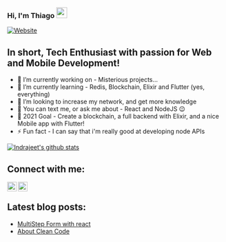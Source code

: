 ### Hi, I'm Thiago <img src="https://media.giphy.com/media/hvRJCLFzcasrR4ia7z/giphy.gif" width="25px">
[![Website](https://img.shields.io/badge/Co--founder/Author%20%40%20fullyunderstood.com-blogs-green?style=flat-square)](https://fullyunderstood.com/author/indrajitbnikam/)

## In short, Tech Enthusiast with passion for Web and Mobile Development!
- 🔭 I’m currently working on - Misterious projects...
- 🌱 I’m currently learning - Redis, Blockchain, Elixir and Flutter (yes, everything)
- 👯 I’m looking to increase my network, and get more knowledge
- 💬 You can text me, or ask me about - React and NodeJS 😉
- 🥅 2021 Goal - Create a blockchain, a full backend with Elixir, and a nice Mobile app with Flutter!
- ⚡ Fun fact - I can say that i'm really good at developing node APIs


[![Indrajeet's github stats](https://github-readme-stats.vercel.app/api?username=trsp400&count_private=true&include_all_commits=true&theme=radical)](https://github.com/trsp400?tab=repositories)

## Connect with me:
[<img align="left" alt="codeSTACKr.com" width="22px" src="https://cdn4.iconfinder.com/data/icons/social-media-2210/24/Medium-512.png" />][medium]
[<img align="left" alt="codeSTACKr | LinkedIn" width="22px" src="https://cdn.jsdelivr.net/npm/simple-icons@v3/icons/linkedin.svg" />][linkedin]
<br />

## Latest blog posts:
<!-- BLOG-POST-LIST:START -->
- [MultiStep Form with react](https://roblesthiago38.medium.com/como-criar-um-multistep-form-com-reactjs-b8d51159758)
- [About Clean Code](https://roblesthiago38.medium.com/clean-code-c30b2c440068)
<!-- BLOG-POST-LIST:END -->

[medium]: https://roblesthiago38.medium.com/
[linkedin]: https://www.linkedin.com/in/thiago-r-a904bb119/
